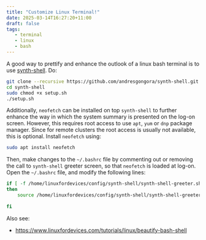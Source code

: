 ```yaml
---
title: "Customize Linux Terminal!"
date: 2025-03-14T16:27:20+11:00
draft: false
tags:
   - terminal
   - linux
   - bash
---
```


A good way to prettify and enhance the outlook of a linux bash terminal is to use [synth-shell](https://github.com/andresgongora/synth-shell). Do:

```bash
git clone --recursive https://github.com/andresgongora/synth-shell.git
cd synth-shell
sudo chmod +x setup.sh
./setup.sh
```

Additionally, `neofetch` can be installed on top `synth-shell` to further enhance the way in which the system summary is presented on the log-on screen. However, this requires root access to use `apt`, `yum` or `dnp` package manager. Since for remote clusters the root access is usually not available, this is optional. Install `neofetch` using:

```bash
sudo apt install neofetch
```

Then, make changes to the `~/.bashrc` file by commenting out or removing the call to `synth-shell` greeter screen, so that `neofetch` is loaded at log-on. Open the `~/.bashrc` file, and modify the following lines:

```bash
if [ -f /home/linuxfordevices/config/synth-shell/synth-shell-greeter.sh ] && [ -n "$(echo $- | grep i )" ]
then
    source /home/linuxfordevices/config/synth-shell/synth-shell-greeter.sh
 
fi
```



Also see:

- https://www.linuxfordevices.com/tutorials/linux/beautify-bash-shell
